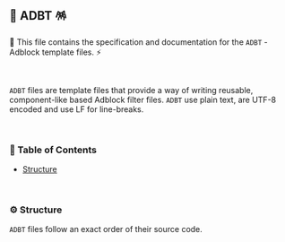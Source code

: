 ## 📄 ADBT 🪅

🐲 This file contains the specification and documentation for the `ADBT` - Adblock template files. ⚡

<br>

`ADBT` files are template files that provide a way of writing reusable, component-like based Adblock filter files.
`ADBT` use plain text, are UTF-8 encoded and use LF for line-breaks.

<br>

### 📃 Table of Contents

- [Structure](#%EF%B8%8F-structure)

<br>

### ⚙️ Structure

`ADBT` files follow an exact order of their source code.
